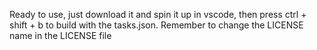 Ready to use, just download it and spin it up in vscode, then press ctrl + shift + b to build with the tasks.json.
Remember to change the LICENSE name in the LICENSE file
